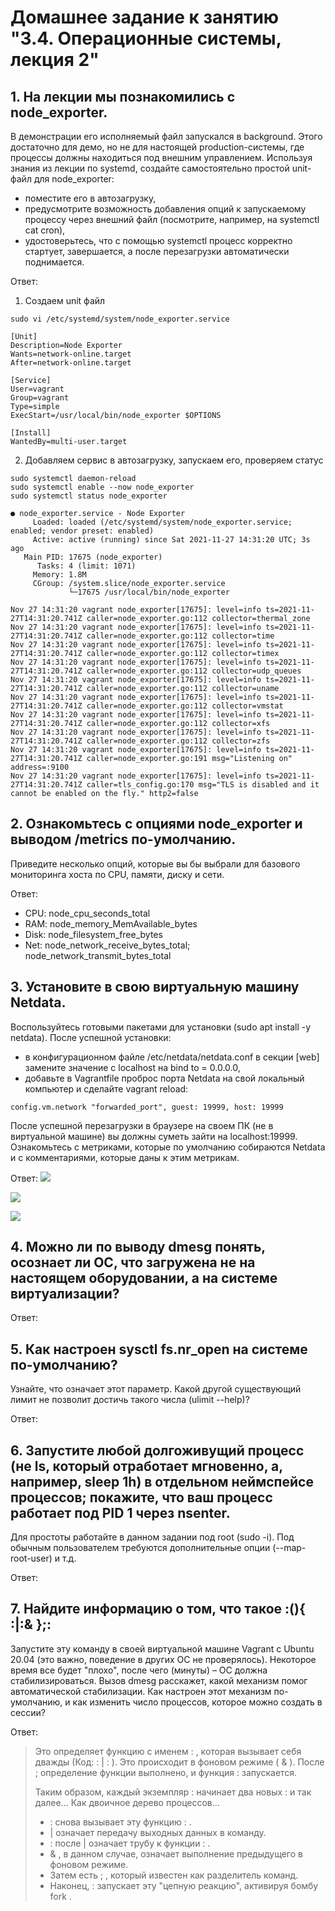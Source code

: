 # Домашнее задание к занятию "3.4. Операционные системы, лекция 2"

## 1. На лекции мы познакомились с node_exporter. 
В демонстрации его исполняемый файл запускался в background. Этого достаточно для демо, но не для настоящей
production-системы, где процессы должны находиться под внешним управлением. Используя знания из лекции по systemd,
создайте самостоятельно простой unit-файл для node_exporter:

+ поместите его в автозагрузку,
+ предусмотрите возможность добавления опций к запускаемому процессу через внешний файл (посмотрите, например,
на systemctl cat cron),
+ удостоверьтесь, что с помощью systemctl процесс корректно стартует, завершается, а после перезагрузки автоматически
поднимается.

Ответ:
1. Создаем unit файл
```shell
sudo vi /etc/systemd/system/node_exporter.service
```
```shell
[Unit]
Description=Node Exporter
Wants=network-online.target
After=network-online.target

[Service]
User=vagrant
Group=vagrant
Type=simple
ExecStart=/usr/local/bin/node_exporter $OPTIONS

[Install]
WantedBy=multi-user.target
```
2. Добавляем сервис в автозагрузку, запускаем его, проверяем статус
```shell
sudo systemctl daemon-reload
sudo systemctl enable --now node_exporter
sudo systemctl status node_exporter

● node_exporter.service - Node Exporter
     Loaded: loaded (/etc/systemd/system/node_exporter.service; enabled; vendor preset: enabled)
     Active: active (running) since Sat 2021-11-27 14:31:20 UTC; 3s ago
   Main PID: 17675 (node_exporter)
      Tasks: 4 (limit: 1071)
     Memory: 1.8M
     CGroup: /system.slice/node_exporter.service
             └─17675 /usr/local/bin/node_exporter

Nov 27 14:31:20 vagrant node_exporter[17675]: level=info ts=2021-11-27T14:31:20.741Z caller=node_exporter.go:112 collector=thermal_zone
Nov 27 14:31:20 vagrant node_exporter[17675]: level=info ts=2021-11-27T14:31:20.741Z caller=node_exporter.go:112 collector=time
Nov 27 14:31:20 vagrant node_exporter[17675]: level=info ts=2021-11-27T14:31:20.741Z caller=node_exporter.go:112 collector=timex
Nov 27 14:31:20 vagrant node_exporter[17675]: level=info ts=2021-11-27T14:31:20.741Z caller=node_exporter.go:112 collector=udp_queues
Nov 27 14:31:20 vagrant node_exporter[17675]: level=info ts=2021-11-27T14:31:20.741Z caller=node_exporter.go:112 collector=uname
Nov 27 14:31:20 vagrant node_exporter[17675]: level=info ts=2021-11-27T14:31:20.741Z caller=node_exporter.go:112 collector=vmstat
Nov 27 14:31:20 vagrant node_exporter[17675]: level=info ts=2021-11-27T14:31:20.741Z caller=node_exporter.go:112 collector=xfs
Nov 27 14:31:20 vagrant node_exporter[17675]: level=info ts=2021-11-27T14:31:20.741Z caller=node_exporter.go:112 collector=zfs
Nov 27 14:31:20 vagrant node_exporter[17675]: level=info ts=2021-11-27T14:31:20.741Z caller=node_exporter.go:191 msg="Listening on" address=:9100
Nov 27 14:31:20 vagrant node_exporter[17675]: level=info ts=2021-11-27T14:31:20.741Z caller=tls_config.go:170 msg="TLS is disabled and it cannot be enabled on the fly." http2=false
```

## 2. Ознакомьтесь с опциями node_exporter и выводом /metrics по-умолчанию.
Приведите несколько опций, которые вы бы выбрали для базового мониторинга хоста по CPU, памяти, диску и сети.

Ответ:

+ CPU: node_cpu_seconds_total
+ RAM: node_memory_MemAvailable_bytes
+ Disk: node_filesystem_free_bytes
+ Net: node_network_receive_bytes_total; node_network_transmit_bytes_total

## 3. Установите в свою виртуальную машину Netdata.
Воспользуйтесь готовыми пакетами для установки (sudo apt install -y netdata). После успешной установки:

+ в конфигурационном файле /etc/netdata/netdata.conf в секции [web] замените значение с localhost на bind to = 0.0.0.0,
+ добавьте в Vagrantfile проброс порта Netdata на свой локальный компьютер и сделайте vagrant reload:
```shell
config.vm.network "forwarded_port", guest: 19999, host: 19999 
```
После успешной перезагрузки в браузере на своем ПК (не в виртуальной машине) вы должны суметь зайти на localhost:19999.
Ознакомьтесь с метриками, которые по умолчанию собираются Netdata и с комментариями, которые даны к этим метрикам.

Ответ:
![](https://github.com/tasmity/devops-netology/blob/main/image/%D0%A1%D0%BD%D0%B8%D0%BC%D0%BE%D0%BA%20%D1%8D%D0%BA%D1%80%D0%B0%D0%BD%D0%B0%202021-11-27%20%D0%B2%2018.13.29.png)

![](https://github.com/tasmity/devops-netology/blob/main/image/%D0%A1%D0%BD%D0%B8%D0%BC%D0%BE%D0%BA%20%D1%8D%D0%BA%D1%80%D0%B0%D0%BD%D0%B0%202021-11-27%20%D0%B2%2018.13.46.png)

![](https://github.com/tasmity/devops-netology/blob/main/image/%D0%A1%D0%BD%D0%B8%D0%BC%D0%BE%D0%BA%20%D1%8D%D0%BA%D1%80%D0%B0%D0%BD%D0%B0%202021-11-27%20%D0%B2%2018.14.13.png)

## 4. Можно ли по выводу dmesg понять, осознает ли ОС, что загружена не на настоящем оборудовании, а на системе виртуализации?
Ответ:



## 5. Как настроен sysctl fs.nr_open на системе по-умолчанию? 
Узнайте, что означает этот параметр. Какой другой существующий лимит не позволит достичь такого числа (ulimit --help)?

Ответ:


## 6. Запустите любой долгоживущий процесс (не ls, который отработает мгновенно, а, например, sleep 1h) в отдельном неймспейсе процессов; покажите, что ваш процесс работает под PID 1 через nsenter.
Для простоты работайте в данном задании под root (sudo -i). Под обычным пользователем требуются дополнительные опции (--map-root-user) и т.д.

Ответ:

## 7. Найдите информацию о том, что такое :(){ :|:& };:
Запустите эту команду в своей виртуальной машине Vagrant с Ubuntu 20.04 (это важно, поведение в других ОС не проверялось).
Некоторое время все будет "плохо", после чего (минуты) – ОС должна стабилизироваться. Вызов dmesg расскажет, какой
механизм помог автоматической стабилизации. Как настроен этот механизм по-умолчанию, и как изменить число процессов,
которое можно создать в сессии?

Ответ:
>Это определяет функцию с именем : , которая вызывает себя дважды (Код: : | : ). Это происходит в фоновом режиме ( & ).
>После ; определение функции выполнено, и функция : запускается.
>
>Таким образом, каждый экземпляр : начинает два новых : и так далее... Как двоичное дерево процессов...
>
>+ : снова вызывает эту функцию : .
>+ | означает передачу выходных данных в команду.
>+ : после | означает трубу к функции : .
>+ & , в данном случае, означает выполнение предыдущего в фоновом режиме.
>+ Затем есть ; , который известен как разделитель команд.
>+ Наконец, : запускает эту "цепную реакцию", активируя бомбу fork .
